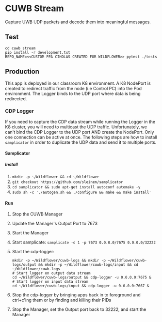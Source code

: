 # CUWB Stream

Capture UWB UDP packets and decode them into meaningful messages.

## Test

```
cd cuwb_stream
pip install -r development.txt
REPO_NAME=<<CUSTOM PPA CIHOLAS CREATED FOR WILDFLOWER>> pytest ./tests 
```

## Production

This app is deployed in our classroom K8 environment. A K8 NodePort is created to 
redirect traffic from the node (i.e Control PC) into the Pod environment. The Logger
binds to the UDP port where data is being redirected.

### CDP Logger

If you need to capture the CDP data stream while running the Logger in the K8 cluster,
you will need to multicast the UDP traffic. Unfortunately, we can't bind the CDP Logger
to the UDP port AND create the NodePort. Only one connection can be active at once.
The following steps are how to install `samplicator` in order to duplicate the UDP data
and send it to multiple ports.

#### Samplicator

##### Install

1) `mkdir -p ~/Wildflower && cd ~/Wildflower`
2) `git checkout https://github.com/sleinen/samplicator`
3) `cd samplicator && sudo apt-get install autoconf automake -y`
4) `sudo sh -c './autogen.sh && ./configure && make && make install'`

#### Run

1) Stop the CUWB Manager
2) Update the Manager's Output Port to 7673
3) Start the Manager
4) Start samplicate: `samplicate -d 1 -p 7673 0.0.0.0/7675 0.0.0.0/32222`
5) Start the cdp-logger:

    ```
   mkdir -p ~/Wildflower/cuwb-logs && mkdir -p ~/Wildflower/cuwb-logs/output && mkdir -p ~/Wildflower/cuwb-logs/input && cd ~/Wildflower/cuwb-logs
   # Start logger on output data stream
   cd ~/Wildflower/cuwb-logs/output && cdp-logger -u 0.0.0.0:7675 &
   # Start logger on input data stream
   cd ~/Wildflower/cuwb-logs/input && cdp-logger -u 0.0.0.0:7667 &
    ```
6) Stop the cdp-logger by bringing apps back in to foreground and ctrl+c'ing them or by finding and killing their PIDs
7) Stop the Manager, set the Output port back to 32222, and start the Manager
